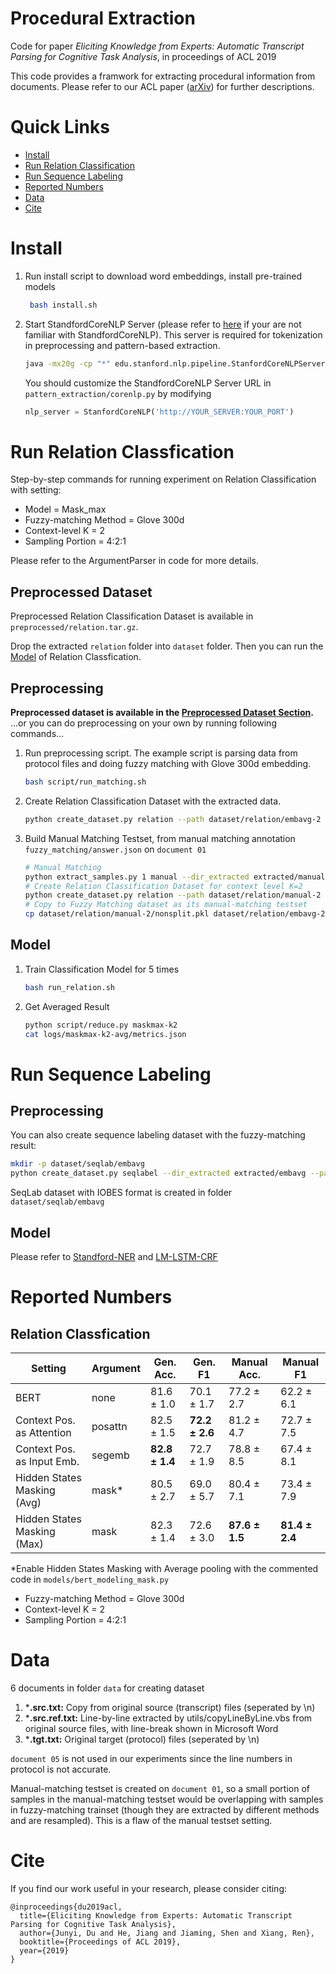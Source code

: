 # Procedural Extraction
Code for paper *Eliciting Knowledge from Experts: Automatic Transcript Parsing for Cognitive Task Analysis*, in proceedings of ACL 2019 

This code provides a framwork for extracting procedural information from documents. Please refer to our ACL paper ([arXiv](https://arxiv.org/abs/1906.11384)) for further descriptions.

# Quick Links
* [Install](#install)
* [Run Relation Classification](#run-relation-classfication)
* [Run Sequence Labeling](#run-sequence-labeling)
* [Reported Numbers](#reported-numbers)
* [Data](#data)
* [Cite](#cite)

# Install

1. Run install script to download word embeddings, install pre-trained models
   ```bash
    bash install.sh
   ```
2. Start StandfordCoreNLP Server (please refer to [here](https://stanfordnlp.github.io/CoreNLP/) if your are not familiar with StandfordCoreNLP). This server is required for tokenization in preprocessing and pattern-based extraction.
    ```bash
    java -mx20g -cp "*" edu.stanford.nlp.pipeline.StanfordCoreNLPServer --port 9000
    ```
    You should customize the StandfordCoreNLP Server URL in `pattern_extraction/corenlp.py` by modifying 
    ```python
    nlp_server = StanfordCoreNLP('http://YOUR_SERVER:YOUR_PORT')
    ```

# Run Relation Classfication
Step-by-step commands for running experiment on Relation Classification with setting:
* Model = Mask_max
* Fuzzy-matching Method = Glove 300d
* Context-level K = 2
* Sampling Portion = 4:2:1

Please refer to the ArgumentParser in code for more details. 

## Preprocessed Dataset
Preprocessed Relation Classification Dataset is available in `preprocessed/relation.tar.gz`.

Drop the extracted `relation` folder into `dataset` folder.
Then you can run the [Model](#model) of Relation Classfication.

## Preprocessing
**Preprocessed dataset is available in the [Preprocessed Dataset Section](#preprocessed-dataset).** 
...or you can do preprocessing on your own by running following commands...

1. Run preprocessing script. The example script is parsing data from protocol files and doing fuzzy matching with Glove 300d embedding.
   ```bash
   bash script/run_matching.sh
   ```
2. Create Relation Classification Dataset with the extracted data.
   ```bash
   python create_dataset.py relation --path dataset/relation/embavg-2 --dir_extracted extracted/embavg
   ```
3. Build Manual Matching Testset, from manual matching annotation `fuzzy_matching/answer.json` on `document 01`
   ```bash
   # Manual Matching
   python extract_samples.py 1 manual --dir_extracted extracted/manual
   # Create Relation Classification Dataset for context level K=2
   python create_dataset.py relation --path dataset/relation/manual-2 --k_neighbour 1 --dir_extracted extracted/manual --dataset 1
   # Copy to Fuzzy Matching dataset as its manual-matching testset
   cp dataset/relation/manual-2/nonsplit.pkl dataset/relation/embavg-2/manual.pkl
   ``` 
## Model
1. Train Classification Model for 5 times
   ```bash
   bash run_relation.sh
   ```
2. Get Averaged Result
   ```bash
   python script/reduce.py maskmax-k2
   cat logs/maskmax-k2-avg/metrics.json
   ```

# Run Sequence Labeling
## Preprocessing
You can also create sequence labeling dataset with the fuzzy-matching result:
```bash
mkdir -p dataset/seqlab/embavg
python create_dataset.py seqlabel --dir_extracted extracted/embavg --path dataset/seqlab/embavg
```
SeqLab dataset with IOBES format is created in folder `dataset/seqlab/embavg`

## Model
Please refer to [Standford-NER](https://nlp.stanford.edu/software/CRF-NER.html) and [LM-LSTM-CRF](https://github.com/LiyuanLucasLiu/LM-LSTM-CRF)

# Reported Numbers
## Relation Classfication

| Setting                             | Argument | Gen. Acc. | Gen. F1 | Manual Acc. | Manual F1  |
|-------------------------------------|------------|----------------|--------------|-------------|------------|
| BERT                                | none | 81.6 ± 1.0     | 70.1 ± 1.7   | 77.2 ± 2.7  | 62.2 ± 6.1 |
| Context Pos. as Attention       | posattn | 82.5 ± 1.5     | **72.2 ± 2.6**   | 81.2 ± 4.7  | 72.7 ± 7.5 |
| Context Pos. as Input Emb. | segemb | **82.8 ± 1.4**     | 72.7 ± 1.9   | 78.8 ± 8.5  | 67.4 ± 8.1 |
| Hidden States Masking (Avg)   | mask* | 80.5 ± 2.7     | 69.0 ± 5.7   | 80.4 ± 7.1  | 73.4 ± 7.9 |
| Hidden States Masking (Max)   | mask | 82.3 ± 1.4     | 72.6 ± 3.0   | **87.6 ± 1.5**  | **81.4 ± 2.4** |

*Enable Hidden States Masking with Average pooling with the commented code in `models/bert_modeling_mask.py`

* Fuzzy-matching Method = Glove 300d
* Context-level K = 2
* Sampling Portion = 4:2:1

# Data
6 documents in folder `data` for creating dataset
1. ***.src.txt:** Copy from original source (transcript) files (seperated by \n)
2. ***.src.ref.txt:** Line-by-line extracted by utils/copyLineByLine.vbs from original source files, with line-break shown in Microsoft Word
3. ***.tgt.txt:** Original target (protocol) files (seperated by \n)

`document 05` is not used in our experiments since the line numbers in protocol is not accurate.

Manual-matching testset is created on `document 01`, so a small portion of samples in the manual-matching testset would be overlapping with samples in fuzzy-matching trainset (though they are extracted by different methods and are resampled). This is a flaw of the manual testset setting.

# Cite
If you find our work useful in your research, please consider citing:
```
@inproceedings{du2019acl,
  title={Eliciting Knowledge from Experts: Automatic Transcript Parsing for Cognitive Task Analysis},
  author={Junyi, Du and He, Jiang and Jiaming, Shen and Xiang, Ren},
  booktitle={Proceedings of ACL 2019},
  year={2019}
}
```
